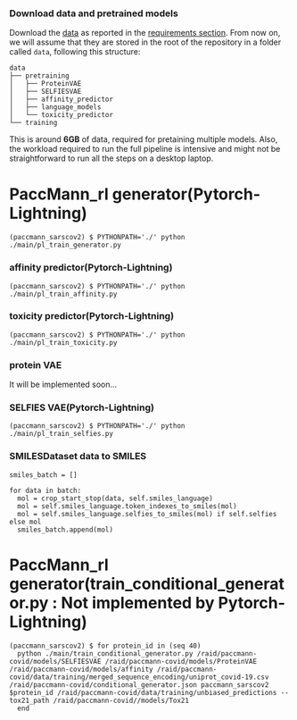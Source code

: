 ### Download data and pretrained models

Download the [data](https://ibm.ent.box.com/v/paccmann-sarscov2-data) as reported in the [requirements section](#requirements).
From now on, we will assume that they are stored in the root of the repository in a folder called `data`, following this structure:

```console
data
├── pretraining
│   ├── ProteinVAE
│   ├── SELFIESVAE
│   ├── affinity_predictor
│   ├── language_models
│   └── toxicity_predictor
└── training
```
This is around **6GB** of data, required for pretaining multiple models.
Also, the workload required to run the full pipeline is intensive and might not be straightforward to run all the steps on a desktop laptop.


# PaccMann_rl generator(Pytorch-Lightning)
```console
(paccmann_sarscov2) $ PYTHONPATH='./' python ./main/pl_train_generator.py
```

### affinity predictor(Pytorch-Lightning)
```console
(paccmann_sarscov2) $ PYTHONPATH='./' python ./main/pl_train_affinity.py
```

### toxicity predictor(Pytorch-Lightning)
```console
(paccmann_sarscov2) $ PYTHONPATH='./' python ./main/pl_train_toxicity.py
```

### protein VAE
It will be implemented soon...

### SELFIES VAE(Pytorch-Lightning)
```console
(paccmann_sarscov2) $ PYTHONPATH='./' python ./main/pl_train_selfies.py
```

### SMILESDataset data to SMILES
```console
smiles_batch = []

for data in batch:
  mol = crop_start_stop(data, self.smiles_language)
  mol = self.smiles_language.token_indexes_to_smiles(mol)
  mol = self.smiles_language.selfies_to_smiles(mol) if self.selfies else mol
  smiles_batch.append(mol)
```

# PaccMann_rl generator(train_conditional_generator.py : Not implemented by Pytorch-Lightning)
```console
(paccmann_sarscov2) $ for protein_id in (seq 40)
  python ./main/train_conditional_generator.py /raid/paccmann-covid/models/SELFIESVAE /raid/paccmann-covid/models/ProteinVAE /raid/paccmann-covid/models/affinity /raid/paccmann-covid/data/training/merged_sequence_encoding/uniprot_covid-19.csv /raid/paccmann-covid/conditional_generator.json paccmann_sarscov2 $protein_id /raid/paccmann-covid/data/training/unbiased_predictions --tox21_path /raid/paccmann-covid//models/Tox21
  end
```
